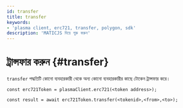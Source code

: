```yaml
---
id: transfer
title: transfer
keywords:
- 'plasma client, erc721, transfer, polygon, sdk'
description: 'MATICJS দিয়ে শুরু করুন'
---
```


# ট্রান্সফার করুন {#transfer}

`transfer` পদ্ধতিটি কোনো ব্যবহারকারী থেকে অন্য কোনো ব্যবহারকারীর কাছে টোকেন ট্রান্সফার করে।

```
const erc721Token = plasmaClient.erc721(<token address>);

const result = await erc721Token.transfer(<tokenid>,<from>,<to>);

```
